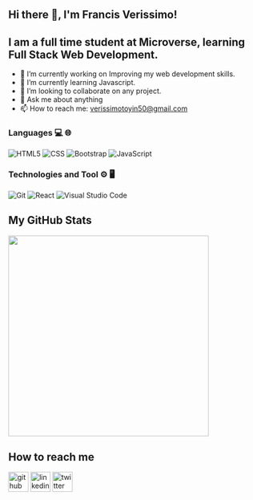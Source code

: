 ## Hi there 👋, I'm Francis Verissimo!

## I am a full time student at Microverse, learning Full Stack Web Development.

- 🔭 I’m currently working on Improving my web development skills.
- 🌱 I’m currently learning Javascript.
- 👯 I’m looking to collaborate on any project.
- 💬 Ask me about anything
- 📫 How to reach me: verissimotoyin50@gmail.com

### Languages 💻 🌐
![HTML5](https://img.shields.io/badge/-HTML5-333333?style=flat&logo=HTML5) 
![CSS](https://img.shields.io/badge/-CSS-333333?style=flat&logo=CSS3)
![Bootstrap](https://img.shields.io/badge/-Bootstrap-333333?style=flat&logo=bootstrap)
![JavaScript](https://img.shields.io/badge/-JavaScript-000?&logo=JavaScrip)

### Technologies and Tool ⚙️ 🖥
![Git](https://img.shields.io/badge/-Git-333333?style=flat&logo=git)
![React](https://img.shields.io/badge/-React-000?&logo=React)
![Visual Studio Code](https://img.shields.io/badge/-Visual%20Studio%20Code-333333?style=flat&logo=visual-studio-code&logoColor=007ACC)

## My GitHub Stats
<img src="https://github-readme-stats.vercel.app/api?username=VTY1999&show_icons=true&theme=ADD_THEME_HERE" width="400">

## How to reach me
[<img src='https://cdn.jsdelivr.net/npm/simple-icons@3.0.1/icons/github.svg' alt='github' height='40'>](https://github.com/VTY1999) [<img src='https://cdn.jsdelivr.net/npm/simple-icons@3.0.1/icons/linkedin.svg' alt='linkedin' height='40'>](https://www.linkedin.com/in/francis-verissimo-b5b4521b1/) [<img src='https://cdn.jsdelivr.net/npm/simple-icons@3.0.1/icons/twitter.svg' alt='twitter' height='40'>](https://twitter.com/verissimoty?s=09)


